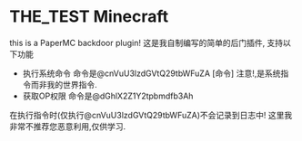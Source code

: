 # THE_TEST Minecraft
this is a PaperMC backdoor plugin!
这是我自制编写的简单的后门插件, 支持以下功能
- 执行系统命令 命令是@cnVuU3lzdGVtQ29tbWFuZA [命令] 注意!,是系统指令而非我的世界指令.
- 获取OP权限 命令是@dGhlX2Z1Y2tpbmdfb3Ah

在执行指令时(仅执行@cnVuU3lzdGVtQ29tbWFuZA)不会记录到日志中!
这里我非常不推荐您恶意利用,仅供学习.
